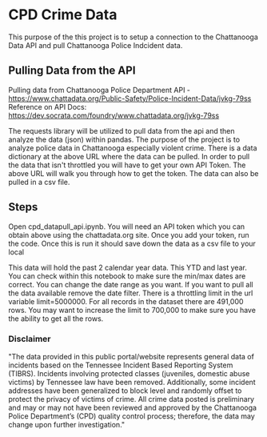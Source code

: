 # CPD Crime Data
This purpose of the this project is to setup a connection to the Chattanooga Data API and pull Chattanooga Police Indcident data.

## Pulling Data from the API
Pulling data from Chattanooga Police Department API - https://www.chattadata.org/Public-Safety/Police-Incident-Data/jvkg-79ss
Reference on API Docs: https://dev.socrata.com/foundry/www.chattadata.org/jvkg-79ss

The requests library will be utilized to pull data from the api and then analyze the data (json) within pandas. 
The purpose of the project is to analyze police data in Chattanooga especially violent crime. There is a data dictionary at the above URL where the data can be pulled.
In order to pull the data that isn't throttled you will have to get your own API Token. The above URL will walk you through how to get the token. 
The data can also be pulled in a csv file.  

## Steps
Open cpd_datapull_api.ipynb. You will need an API token which you can obtain above using the chattadata.org site.
Once you add your token, run the code. Once this is run it should save down the data as a csv file to your local

This data will hold the past 2 calendar year data. This YTD and last year.  You can check within this notebook to make sure the min/max dates are correct. 
You can change the date range as you want.  If you want to pull all the data available remove the date filter.
There is a throttling limit in the url variable limit=5000000. For all records in the dataset there are 491,000 rows.  You may want to increase the limit to 700,000 to 
make sure you have the ability to get all the rows.

### Disclaimer
"The data provided in this public portal/website represents general data of incidents based on the Tennessee Incident Based Reporting System (TIBRS). 
Incidents involving protected classes (juveniles, domestic abuse victims) by Tennessee law have been removed. Additionally, some incident addresses have been 
generalized to block level and randomly offset to protect the privacy of victims of crime. All crime data posted is preliminary and may or may not have been 
reviewed and approved by the Chattanooga Police Department’s (CPD) quality control process; therefore, the data may change upon further investigation."
